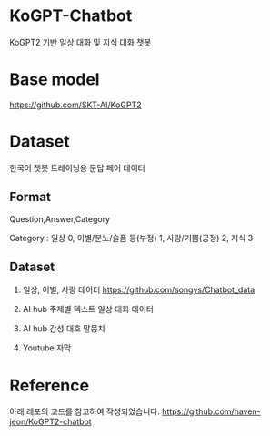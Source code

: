 # KoGPT-Chatbot
KoGPT2 기반 일상 대화 및 지식 대화 챗봇

# Base model
https://github.com/SKT-AI/KoGPT2

# Dataset 
한국어 챗봇 트레이닝용 문답 페어 데이터 

## Format 
Question,Answer,Category 

Category : 
일상 0, 
이별/분노/슬픔 등(부정) 1, 
사랑/기쁨(긍정) 2,
지식 3


## Dataset 
1. 일상, 이별, 사랑 데이터 
https://github.com/songys/Chatbot_data

2. AI hub 주제별 텍스트 일상 대화 데이터

3. AI hub 감성 대호 말뭉치 

4. Youtube 자막


# Reference 
아래 레포의 코드를 참고하여 작성되었습니다. 
https://github.com/haven-jeon/KoGPT2-chatbot
